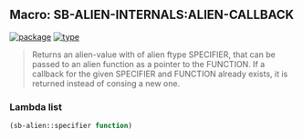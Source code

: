## Macro: SB-ALIEN-INTERNALS:ALIEN-CALLBACK
[![package](https://img.shields.io/badge/Package-SB--ALIEN--INTERNALS-5f9ea0.svg?style=social&colorA=999999)](../) [![type](https://img.shields.io/badge/Type-Macro-5f9ea0.svg?style=social&colorA=999999)](../#macro) 

> Returns an alien-value with of alien ftype SPECIFIER, that can be passed to
> an alien function as a pointer to the FUNCTION. If a callback for the given
> SPECIFIER and FUNCTION already exists, it is returned instead of consing a new
> one.

### Lambda list
```cl
(sb-alien::specifier function)
```
